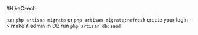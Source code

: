 #HikeCzech

run `php artisan migrate` or `php artisan migrate:refresh`
create your login -> make it admin in DB
run `php artisan db:seed`
